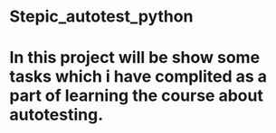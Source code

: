 # Stepic_autotest_python
# In this project will be show some tasks which i have complited as a part of learning the course about autotesting.